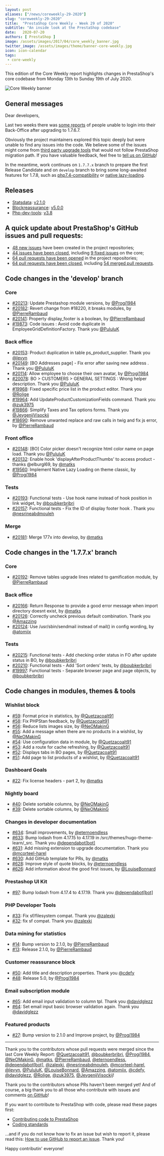```yaml
---
layout: post
aliases: ["/news/coreweekly-29-2020"]
slug: "coreweekly-29-2020"
title:  "PrestaShop Core Weekly - Week 29 of 2020"
subtitle: "An inside look at the PrestaShop codebase"
date:   2020-07-20
authors: [ PrestaShop ]
image: /assets/images/2017/04/core_weekly_banner.jpg
twitter_image: /assets/images/theme/banner-core-weekly.jpg
icon: icon-calendar
tags:
 - core-weekly
---
```


This edition of the Core Weekly report highlights changes in PrestaShop's core codebase from Monday 13th to Sunday 19th of July 2020.

![Core Weekly banner](/assets/images/2018/12/banner-core-weekly.jpg)

## General messages

Dear developers,

Last two weeks there was [some reports](https://github.com/PrestaShop/PrestaShop/issues/20079) of people unable to login into their Back-Office after upgrading to 1.7.6.7.

Obviously the project maintainers explored this topic deeply but were unable to find any issues into the code. We believe some of the issues might come from [third party upgrade tools](https://github.com/PrestaShop/PrestaShop/issues/20177) that would not follow PrestaShop migration path. If you have valuable feedback, feel free to [tell us on GitHub]((https://github.com/PrestaShop/PrestaShop/issues/20079))!

In the meantime, work continues on `1.7.7.x` branch to prepare the first Release Candidate and on `develop` branch to bring some long-awaited features for 1.7.8, such as [php7.4-compatibility](https://github.com/PrestaShop/PrestaShop/pull/18787) or [native lazy-loading](https://github.com/PrestaShop/PrestaShop/pull/19560).


## Releases

* [Statsdata](https://github.com/PrestaShop/statsdata): [v2.1.0](https://github.com/PrestaShop/statsdata/releases/tag/v2.1.0)
* [Blockreassurance](https://github.com/PrestaShop/blockreassurance): [v5.0.0](https://github.com/PrestaShop/blockreassurance/releases/tag/v5.0.0)
* [Php-dev-tools](https://github.com/PrestaShop/php-dev-tools): [v3.8](https://github.com/PrestaShop/php-dev-tools/releases/tag/v3.8)


## A quick update about PrestaShop's GitHub issues and pull requests:

- [48 new issues](https://github.com/search?q=org%3APrestaShop+is%3Apublic++-repo%3Aprestashop%2Fprestashop.github.io++is%3Aissue+created%3A2020-07-13..2020-07-19) have been created in the project repositories;
- [44 issues have been closed](https://github.com/search?q=org%3APrestaShop+is%3Apublic++-repo%3Aprestashop%2Fprestashop.github.io++is%3Aissue+closed%3A2020-07-13..2020-07-19), including [9 fixed issues](https://github.com/search?q=org%3APrestaShop+is%3Apublic++-repo%3Aprestashop%2Fprestashop.github.io++is%3Aissue+label%3Afixed+closed%3A2020-07-13..2020-07-19) on the core;
- [64 pull requests have been opened](https://github.com/search?q=org%3APrestaShop+is%3Apublic++-repo%3Aprestashop%2Fprestashop.github.io++is%3Apr+created%3A2020-07-13..2020-07-19) in the project repositories;
- [64 pull requests have been closed](https://github.com/search?q=org%3APrestaShop+is%3Apublic++-repo%3Aprestashop%2Fprestashop.github.io++is%3Apr+closed%3A2020-07-13..2020-07-19), including [54 merged pull requests](https://github.com/search?q=org%3APrestaShop+is%3Apublic++-repo%3Aprestashop%2Fprestashop.github.io++is%3Apr+merged%3A2020-07-13..2020-07-19).


## Code changes in the 'develop' branch


### Core
* [#20213](https://github.com/PrestaShop/PrestaShop/pull/20213): Update Prestashop module versions, by [@Progi1984](https://github.com/Progi1984)
* [#20182](https://github.com/PrestaShop/PrestaShop/pull/20182): Revert change from #18220, it breaks modules, by [@PierreRambaud](https://github.com/PierreRambaud)
* [#20141](https://github.com/PrestaShop/PrestaShop/pull/20141): Property display_footer is a boolean, by [@PierreRambaud](https://github.com/PierreRambaud)
* [#19873](https://github.com/PrestaShop/PrestaShop/pull/19873): Code issues : Avoid code duplicate in EmployeeGridDefinitionFactory. Thank you [@PululuK](https://github.com/PululuK)


### Back office
* [#20153](https://github.com/PrestaShop/PrestaShop/pull/20153): Product duplication in table ps_product_supplier. Thank you [@levyn](https://github.com/levyn)
* [#20149](https://github.com/PrestaShop/PrestaShop/pull/20149): [BO Addresses page] - Fix error after saving new address . Thank you [@PululuK](https://github.com/PululuK)
* [#20114](https://github.com/PrestaShop/PrestaShop/pull/20114): Allow employee to choose their own avatar, by [@Progi1984](https://github.com/Progi1984)
* [#20078](https://github.com/PrestaShop/PrestaShop/pull/20078): BO > CUSTOMERS > GENERAL SETTINGS : Wrong helper description. Thank you [@PululuK](https://github.com/PululuK)
* [#19968](https://github.com/PrestaShop/PrestaShop/pull/19968): Fixed specific price list in the product editor. Thank you [@Rolige](https://github.com/Rolige)
* [#19964](https://github.com/PrestaShop/PrestaShop/pull/19964): Add UpdateProductCustomizationFields command. Thank you [@zuk3975](https://github.com/zuk3975)
* [#19866](https://github.com/PrestaShop/PrestaShop/pull/19866): Simplify Taxes and Tax options forms. Thank you [@JevgenijVisockij](https://github.com/JevgenijVisockij)
* [#18690](https://github.com/PrestaShop/PrestaShop/pull/18690): Remove unwanted replace and raw calls in twig and fix js error, by [@PierreRambaud](https://github.com/PierreRambaud)


### Front office
* [#20148](https://github.com/PrestaShop/PrestaShop/pull/20148): [BO] Color picker doesn't recognize html color name on page load. Thank you [@PululuK](https://github.com/PululuK)
* [#20132](https://github.com/PrestaShop/PrestaShop/pull/20132): Enable hook 'displayAfterProductThumbs' to access product - thanks @elburgl69, by [@matks](https://github.com/matks)
* [#19560](https://github.com/PrestaShop/PrestaShop/pull/19560): Implement Native Lazy Loading on theme classic, by [@Progi1984](https://github.com/Progi1984)


### Tests
* [#20193](https://github.com/PrestaShop/PrestaShop/pull/20193): Functional tests - Use hook name instead of hook position in link widget, by [@boubkerbribri](https://github.com/boubkerbribri)
* [#20157](https://github.com/PrestaShop/PrestaShop/pull/20157): Functional tests - Fix the ID of display footer hook . Thank you [@nesrineabdmouleh](https://github.com/nesrineabdmouleh)


### Merge
* [#20181](https://github.com/PrestaShop/PrestaShop/pull/20181): Merge 177x into develop, by [@matks](https://github.com/matks)


## Code changes in the '1.7.7.x' branch


### Core
* [#20192](https://github.com/PrestaShop/PrestaShop/pull/20192): Remove tables upgrade lines related to gamification module, by [@PierreRambaud](https://github.com/PierreRambaud)


### Back office
* [#20166](https://github.com/PrestaShop/PrestaShop/pull/20166): Return Response to provide a good error message when import directory doesnt exist, by [@matks](https://github.com/matks)
* [#20126](https://github.com/PrestaShop/PrestaShop/pull/20126): Correctly uncheck previous default combination. Thank you [@Amazzing](https://github.com/Amazzing)
* [#20124](https://github.com/PrestaShop/PrestaShop/pull/20124): Use /usr/sbin/sendmail instead of mail() in config wording, by [@atomiix](https://github.com/atomiix)


### Tests
* [#20215](https://github.com/PrestaShop/PrestaShop/pull/20215): Functional tests - Add checking order status in FO after update status in BO, by [@boubkerbribri](https://github.com/boubkerbribri)
* [#20210](https://github.com/PrestaShop/PrestaShop/pull/20210): Functional tests - Add 'Sort orders' tests, by [@boubkerbribri](https://github.com/boubkerbribri)
* [#19997](https://github.com/PrestaShop/PrestaShop/pull/19997): Functional tests - Separate browser page and page objects, by [@boubkerbribri](https://github.com/boubkerbribri)


## Code changes in modules, themes & tools


### Wishlist block
* [#59](https://github.com/PrestaShop/blockwishlist/pull/59): Format price in statistics, by [@Quetzacoalt91](https://github.com/Quetzacoalt91)
* [#58](https://github.com/PrestaShop/blockwishlist/pull/58): Fix PHPStan feedback, by [@Quetzacoalt91](https://github.com/Quetzacoalt91)
* [#56](https://github.com/PrestaShop/blockwishlist/pull/56): Reduce lists images size, by [@NeOMakinG](https://github.com/NeOMakinG)
* [#55](https://github.com/PrestaShop/blockwishlist/pull/55): Add a message when there are no products in a wishlist, by [@NeOMakinG](https://github.com/NeOMakinG)
* [#54](https://github.com/PrestaShop/blockwishlist/pull/54): Use configuration data in module, by [@Quetzacoalt91](https://github.com/Quetzacoalt91)
* [#53](https://github.com/PrestaShop/blockwishlist/pull/53): Add a route for cache refreshing, by [@Quetzacoalt91](https://github.com/Quetzacoalt91)
* [#52](https://github.com/PrestaShop/blockwishlist/pull/52): Displays tabs in BO pages, by [@Quetzacoalt91](https://github.com/Quetzacoalt91)
* [#51](https://github.com/PrestaShop/blockwishlist/pull/51): Add page to list products of a wishlist, by [@Quetzacoalt91](https://github.com/Quetzacoalt91)


### Dashboard Goals
* [#22](https://github.com/PrestaShop/dashgoals/pull/22): Fix license headers - part 2, by [@matks](https://github.com/matks)


### Nightly board
* [#40](https://github.com/PrestaShop/nightly-board/pull/40): Delete sortable columns, by [@NeOMakinG](https://github.com/NeOMakinG)
* [#39](https://github.com/PrestaShop/nightly-board/pull/39): Delete sortable columns, by [@NeOMakinG](https://github.com/NeOMakinG)


### Changes in developer documentation
* [#634](https://github.com/PrestaShop/docs/pull/634): Small improvements, by [@eternoendless](https://github.com/eternoendless)
* [#633](https://github.com/PrestaShop/docs/pull/633): Bump lodash from 4.17.15 to 4.17.19 in /src/themes/hugo-theme-learn/_src. Thank you [@dependabot[bot]](https://github.com/apps/dependabot)
* [#631](https://github.com/PrestaShop/docs/pull/631): Add missing extension to upgrade documentation. Thank you [@mcorteel-harel](https://github.com/mcorteel-harel)
* [#630](https://github.com/PrestaShop/docs/pull/630): Add GitHub template for PRs, by [@matks](https://github.com/matks)
* [#628](https://github.com/PrestaShop/docs/pull/628): Improve style of quote blocks, by [@eternoendless](https://github.com/eternoendless)
* [#626](https://github.com/PrestaShop/docs/pull/626): Add information about the good first issues, by [@LouiseBonnard](https://github.com/LouiseBonnard)


### Prestashop UI Kit
* [#97](https://github.com/PrestaShop/prestashop-ui-kit/pull/97): Bump lodash from 4.17.4 to 4.17.19. Thank you [@dependabot[bot]](https://github.com/apps/dependabot)


### PHP Developer Tools
* [#33](https://github.com/PrestaShop/php-dev-tools/pull/33): Fix sf/filesystem compat. Thank you [@zalexki](https://github.com/zalexki)
* [#32](https://github.com/PrestaShop/php-dev-tools/pull/32): fix sf compat. Thank you [@zalexki](https://github.com/zalexki)


### Data mining for statistics
* [#14](https://github.com/PrestaShop/statsdata/pull/14): Bump version to 2.1.0, by [@PierreRambaud](https://github.com/PierreRambaud)
* [#13](https://github.com/PrestaShop/statsdata/pull/13): Release 2.1.0, by [@PierreRambaud](https://github.com/PierreRambaud)


### Customer reassurance block
* [#50](https://github.com/PrestaShop/blockreassurance/pull/50): Add title and description properties. Thank you [@cdefy](https://github.com/cdefy)
* [#48](https://github.com/PrestaShop/blockreassurance/pull/48): Release 5.0, by [@Progi1984](https://github.com/Progi1984)


### Email subscription module
* [#65](https://github.com/PrestaShop/ps_emailsubscription/pull/65): Add email input validation to column tpl. Thank you [@davidglezz](https://github.com/davidglezz)
* [#64](https://github.com/PrestaShop/ps_emailsubscription/pull/64): Set email input basic browser validation again. Thank you [@davidglezz](https://github.com/davidglezz)


### Featured products
* [#27](https://github.com/PrestaShop/ps_featuredproducts/pull/27): Bump version to 2.1.0 and Improve project, by [@Progi1984](https://github.com/Progi1984)


<hr />

Thank you to the contributors whose pull requests were merged since the last Core Weekly Report: [@Quetzacoalt91](https://github.com/Quetzacoalt91), [@boubkerbribri](https://github.com/boubkerbribri), [@Progi1984](https://github.com/Progi1984), [@NeOMakinG](https://github.com/NeOMakinG), [@matks](https://github.com/matks), [@PierreRambaud](https://github.com/PierreRambaud), [@eternoendless](https://github.com/eternoendless), [@dependabot[bot]](https://github.com/apps/dependabot), [@zalexki](https://github.com/zalexki), [@nesrineabdmouleh](https://github.com/nesrineabdmouleh), [@mcorteel-harel](https://github.com/mcorteel-harel), [@levyn](https://github.com/levyn), [@PululuK](https://github.com/PululuK), [@LouiseBonnard](https://github.com/LouiseBonnard), [@Amazzing](https://github.com/Amazzing), [@atomiix](https://github.com/atomiix), [@cdefy](https://github.com/cdefy), [@davidglezz](https://github.com/davidglezz), [@Rolige](https://github.com/Rolige), [@zuk3975](https://github.com/zuk3975), [@JevgenijVisockij](https://github.com/JevgenijVisockij)!

Thank you to the contributors whose PRs haven't been merged yet! And of course, a big thank you to all those who contribute with issues and comments [on GitHub](https://github.com/PrestaShop/PrestaShop)!

If you want to contribute to PrestaShop with code, please read these pages first:

 * [Contributing code to PrestaShop](https://devdocs.prestashop.com/1.7/contribute/contribution-guidelines/)
 * [Coding standards](https://devdocs.prestashop.com/1.7/development/coding-standards/)

...and if you do not know how to fix an issue but wish to report it, please read this: [How to use GitHub to report an issue](https://devdocs.prestashop.com/1.7/contribute/contribute-reporting-issues/). Thank you!

Happy contributin' everyone!


